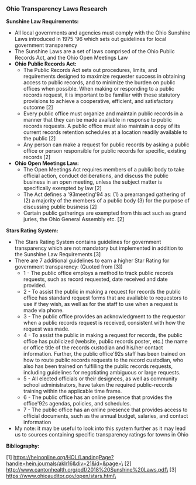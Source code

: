 ### Ohio Transparency Laws Research

**Sunshine Law Requirements:**

- All local governments and agencies must comply with the Ohio Sunshine Laws introduced in 1975 '96 which sets out guidelines for local government transparency 
- The Sunshine Laws are a set of laws comprised of the Ohio Public Records Act, and the Ohio Open Meetings Law
- **Ohio Public Records Act:**
    -  The Public Records Act sets out procedures, limits, and requirements designed to maximize requester success in obtaining access to public records, and to minimize the burden on public offices when possible. When making or responding to a public records request, it is important to be familiar with these statutory provisions to achieve a cooperative, efficient, and satisfactory outcome [2] 
	- Every public office must organize and maintain public records in a manner that they can be made available in response to public records requests. A public office must also maintain a copy of its current records retention schedules at a location readily available to the public [2] 
	- Any person can make a request for public records by asking a public office or person responsible for public records for specific, existing records [2]
- **Ohio Open Meetings Law:**
    - The Open Meetings Act requires members of a public body to take official action, conduct deliberations, and discuss the public business in an open meeting, unless the subject matter is specifically exempted by law [2]
    - The Act defines a '93meeting'94 as: (1) a prearranged gathering of (2) a majority of the members of a public body (3) for the purpose of discussing public business [2]
    - Certain public gatherings are exempted from this act such as grand juries, the Ohio General Assembly etc. [2] 

**Stars Rating System:**

-	The Stars Rating System contains guidelines for government transparency which are not mandatory but implemented in addition to the Sunshine Law Requirements [3]
-	There are 7 additional guidelines to earn a higher Star Rating for government transparency: (Quoted from [3])
    - 1 - The public office employs a method to track public records requests, such as record requested, date received and date provided.
   	- 2 - To assist the public in making a request for records the public office has standard request forms that are available to requestors to use if they wish, as well as for the staff to use when a request is made via phone.
	- 3 - The public office provides an acknowledgment to the requestor when a public records request is received, consistent with how the request was made.
   	- 4 - To assist the public in making a request for records, the public office has publicized (website, public records poster, etc.) the name or office title of the records custodian and his/her contact information. Further, the public office'92s staff has been trained on how to route public records requests to the record custodian, who also has been trained on fulfilling the public records requests, including guidelines for negotiating ambiguous or large requests.
 	- 5 - All elected officials or their designees, as well as community school administrators, have taken the required public-records training within the applicable time frame.
    - 6 - The public office has an online presence that provides the office'92s agendas, policies, and schedules.
    - 7 - The public office has an online presence that provides access to official documents, such as the annual budget, salaries, and contact information
-	My note: it may be useful to look into this system further as it may lead us to sources containing specific transparency ratings for towns in Ohio

**Bibliography:**
 
[1] https://heinonline.org/HOL/LandingPage?handle=hein.journals/aklr16&div=21&id=&page=\
[2] http://www.cantonhealth.org/pdf/2018%20Sunshine%20Laws.pdf\
[3] https://www.ohioauditor.gov/open/stars.html\

